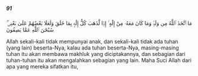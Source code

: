 ##### 91

<span class="ayah">مَا ٱتَّخَذَ ٱللَّهُ مِن وَلَدٍۢ وَمَا كَانَ مَعَهُۥ مِنْ إِلَٰهٍ ۚ إِذًۭا لَّذَهَبَ كُلُّ إِلَٰهٍۭ بِمَا خَلَقَ وَلَعَلَا بَعْضُهُمْ عَلَىٰ بَعْضٍۢ ۚ سُبْحَٰنَ ٱللَّهِ عَمَّا يَصِفُونَ</span>

<span class="ayah_translation">Allah sekali-kali tidak mempunyai anak, dan sekali-kali tidak ada tuhan (yang lain) beserta-Nya, kalau ada tuhan beserta-Nya, masing-masing tuhan itu akan membawa makhluk yang diciptakannya, dan sebagian dari tuhan-tuhan itu akan mengalahkan sebagian yang lain. Maha Suci Allah dari apa yang mereka sifatkan itu,</span>
